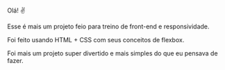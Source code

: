 Olá! ✌️

Esse é mais um projeto feio para treino de front-end e responsividade.

Foi feito usando HTML + CSS com seus conceitos de flexbox.

Foi mais um projeto super divertido e mais simples do que eu pensava de fazer. 
